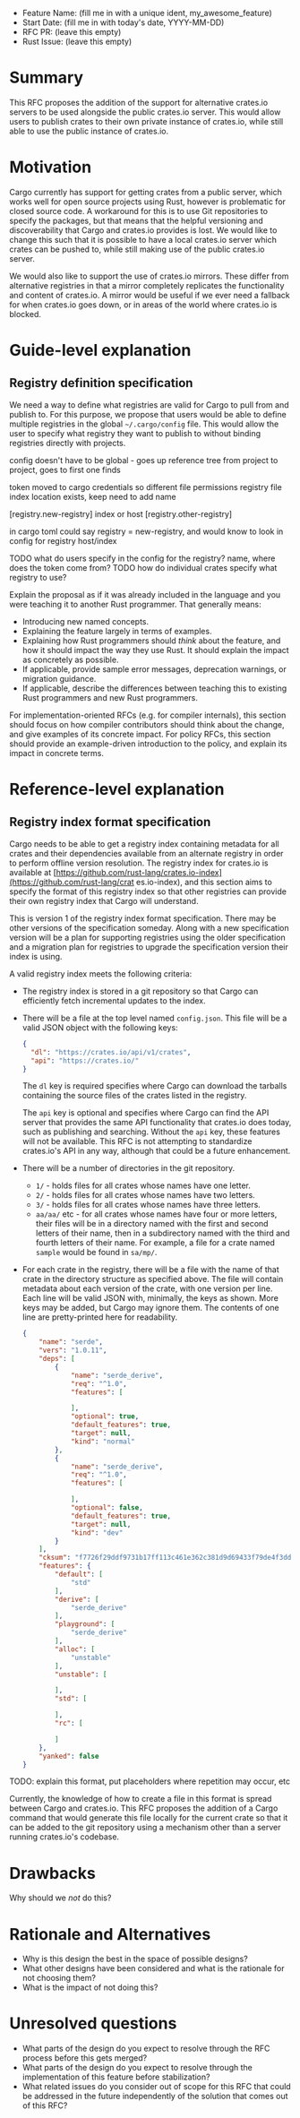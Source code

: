 - Feature Name: (fill me in with a unique ident, my_awesome_feature)
- Start Date: (fill me in with today's date, YYYY-MM-DD)
- RFC PR: (leave this empty)
- Rust Issue: (leave this empty)

# Summary
[summary]: #summary

This RFC proposes the addition of the support for alternative crates.io servers to be used
alongside the public crates.io server. This would allow users to publish crates to their
own private instance of crates.io, while still able to use the public instance of crates.io.

# Motivation
[motivation]: #motivation

Cargo currently has support for getting crates from a public server, which works well for open
source projects using Rust, however is problematic for closed source code. A workaround for
this is to use Git repositories to specify the packages, but that means that the helpful
versioning and discoverability that Cargo and crates.io provides is lost. We would like to
change this such that it is possible to have a local crates.io server which crates can be
pushed to, while still making use of the public crates.io server.

We would also like to support the use of crates.io mirrors. These differ from alternative
registries in that a mirror completely replicates the functionality and content of
crates.io. A mirror would be useful if we ever need a fallback for when crates.io
goes down, or in areas of the world where crates.io is blocked.

# Guide-level explanation
[guide-level-explanation]: #guide-level-explanation

## Registry definition specification

We need a way to define what registries are valid for Cargo to pull from and publish to. For this
purpose, we propose that users would be able to define multiple registries in the global
`~/.cargo/config` file. This would allow the user to specify what registry they want to publish
to without binding registries directly with projects.

config doesn't have to be global - goes up reference tree from project to project, goes to first
one finds

token moved to cargo credentials so different file permissions
registry file index location exists, keep
need to add name

[registry.new-registry]
index or host
[registry.other-registry]

in cargo toml could say registry = new-registry, and would know to look in config for registry host/index


TODO what do users specify in the config for the registry? name, where does the token come from?
TODO how do individual crates specify what registry to use?

Explain the proposal as if it was already included in the language and you were teaching it to another Rust programmer. That generally means:

- Introducing new named concepts.
- Explaining the feature largely in terms of examples.
- Explaining how Rust programmers should *think* about the feature, and how it should impact the way they use Rust. It should explain the impact as concretely as possible.
- If applicable, provide sample error messages, deprecation warnings, or migration guidance.
- If applicable, describe the differences between teaching this to existing Rust programmers and new Rust programmers.

For implementation-oriented RFCs (e.g. for compiler internals), this section should focus on how compiler contributors should think about the change, and give examples of its concrete impact. For policy RFCs, this section should provide an example-driven introduction to the policy, and explain its impact in concrete terms.

# Reference-level explanation
[reference-level-explanation]: #reference-level-explanation

## Registry index format specification

Cargo needs to be able to get a registry index containing metadata for all
crates and their dependencies available from an alternate registry in order to
perform offline version resolution. The registry index for crates.io is
available at
[https://github.com/rust-lang/crates.io-index](https://github.com/rust-lang/crat
es.io-index), and this section aims to specify the format of this registry
index so that other registries can provide their own registry index that Cargo
will understand.

This is version 1 of the registry index format specification. There may be
other versions of the specification someday. Along with a new specification
version will be a plan for supporting registries using the older specification
and a migration plan for registries to upgrade the specification version their
index is using.

A valid registry index meets the following criteria:

- The registry index is stored in a git repository so that Cargo can
  efficiently fetch incremental updates to the index.
- There will be a file at
  the top level named `config.json`. This file will be a valid JSON object with
  the following keys:

  ```json
  {
    "dl": "https://crates.io/api/v1/crates",
    "api": "https://crates.io/"
  }
  ```

  The `dl` key is required specifies where Cargo can download the tarballs
  containing the source files of the crates listed in the registry.

  The `api` key is optional and specifies where Cargo can find the API server
  that provides the same API functionality that crates.io does today, such as
  publishing and searching. Without the `api` key, these features will not be
  available. This RFC is not attempting to standardize crates.io's API in any
  way, although that could be a future enhancement.

- There will be a number of directories in the git repository.
  - `1/` - holds files for all crates whose names have one letter.
  - `2/` - holds files for all crates whose names have two letters.
  - `3/` - holds files for all crates whose names have three letters.
  - `aa/aa/` etc - for all crates whose names have four or more letters, their
    files will be in a directory named with the first and second letters of
    their name, then in a subdirectory named with the third and fourth letters
    of their name. For example, a file for a crate named `sample` would be
    found in `sa/mp/`.

- For each crate in the registry, there will be a file with the name of that
  crate in the directory structure as specified above. The file will contain
  metadata about each version of the crate, with one version per line. Each
  line will be valid JSON with, minimally, the keys as shown. More keys may be
  added, but Cargo may ignore them. The contents of one line are pretty-printed
  here for readability.

  ```json
  {
      "name": "serde",
      "vers": "1.0.11",
      "deps": [
          {
              "name": "serde_derive",
              "req": "^1.0",
              "features": [

              ],
              "optional": true,
              "default_features": true,
              "target": null,
              "kind": "normal"
          },
          {
              "name": "serde_derive",
              "req": "^1.0",
              "features": [

              ],
              "optional": false,
              "default_features": true,
              "target": null,
              "kind": "dev"
          }
      ],
      "cksum": "f7726f29ddf9731b17ff113c461e362c381d9d69433f79de4f3dd572488823e9",
      "features": {
          "default": [
              "std"
          ],
          "derive": [
              "serde_derive"
          ],
          "playground": [
              "serde_derive"
          ],
          "alloc": [
              "unstable"
          ],
          "unstable": [

          ],
          "std": [

          ],
          "rc": [

          ]
      },
      "yanked": false
  }
  ```

TODO: explain this format, put placeholders where repetition may occur, etc

Currently, the knowledge of how to create a file in this format is spread
between Cargo and crates.io. This RFC proposes the addition of a Cargo command
that would generate this file locally for the current crate so that it can be
added to the git repository using a mechanism other than a server running
crates.io's codebase.

# Drawbacks
[drawbacks]: #drawbacks

Why should we *not* do this?

# Rationale and Alternatives
[alternatives]: #alternatives

- Why is this design the best in the space of possible designs?
- What other designs have been considered and what is the rationale for not choosing them?
- What is the impact of not doing this?

# Unresolved questions
[unresolved]: #unresolved-questions

- What parts of the design do you expect to resolve through the RFC process before this gets merged?
- What parts of the design do you expect to resolve through the implementation of this feature before stabilization?
- What related issues do you consider out of scope for this RFC that could be addressed in the future independently of the solution that comes out of this RFC?
